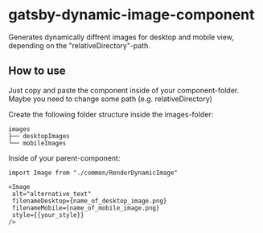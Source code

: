 # gatsby-dynamic-image-component
Generates dynamically diffrent images for desktop and mobile view, depending on the "relativeDirectory"-path.


## How to use ## 
Just copy and paste the component inside of your component-folder.
Maybe you need to change some path (e.g. relativeDirectory)

Create the following folder structure inside the images-folder:<br/>

    images
    ├── desktopImages
    └── mobileImages
  
Inside of your parent-component:<br />
```
import Image from "./common/RenderDynamicImage"

<Image
 alt="alternative_text"
 filenameDesktop={name_of_desktop_image.png}
 filenameMobile={name_of_mobile_image.png}
 style={{your_style}}
/>
```



